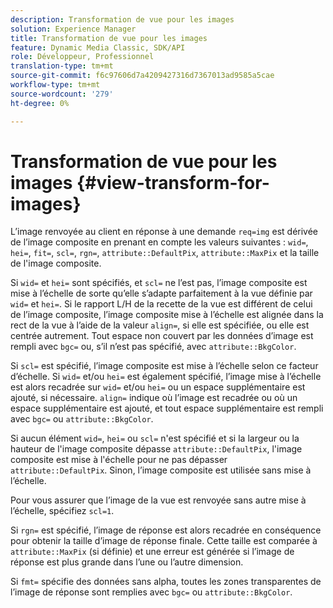```yaml
---
description: Transformation de vue pour les images
solution: Experience Manager
title: Transformation de vue pour les images
feature: Dynamic Media Classic, SDK/API
role: Développeur, Professionnel
translation-type: tm+mt
source-git-commit: f6c97606d7a4209427316d7367013ad9585a5cae
workflow-type: tm+mt
source-wordcount: '279'
ht-degree: 0%

---
```



# Transformation de vue pour les images {#view-transform-for-images}

L’image renvoyée au client en réponse à une demande `req=img` est dérivée de l’image composite en prenant en compte les valeurs suivantes : `wid=`, `hei=`, `fit=`, `scl=`, `rgn=`, `attribute::DefaultPix`, `attribute::MaxPix` et la taille de l&#39;image composite.

Si `wid=` et `hei=` sont spécifiés, et `scl=` ne l’est pas, l’image composite est mise à l’échelle de sorte qu’elle s’adapte parfaitement à la vue définie par `wid=` et `hei=`. Si le rapport L/H de la recette de la vue est différent de celui de l’image composite, l’image composite mise à l’échelle est alignée dans la rect de la vue à l’aide de la valeur `align=`, si elle est spécifiée, ou elle est centrée autrement. Tout espace non couvert par les données d’image est rempli avec `bgc=` ou, s’il n’est pas spécifié, avec `attribute::BkgColor`.

Si `scl=` est spécifié, l’image composite est mise à l’échelle selon ce facteur d’échelle. Si `wid=` et/ou `hei=` est également spécifié, l’image mise à l’échelle est alors recadrée sur `wid=` et/ou `hei=` ou un espace supplémentaire est ajouté, si nécessaire. `align=` indique où l’image est recadrée ou où un espace supplémentaire est ajouté, et tout espace supplémentaire est rempli avec  `bgc=` ou  `attribute::BkgColor`.

Si aucun élément `wid=`, `hei=` ou `scl=` n&#39;est spécifié et si la largeur ou la hauteur de l&#39;image composite dépasse `attribute::DefaultPix`, l&#39;image composite est mise à l&#39;échelle pour ne pas dépasser `attribute::DefaultPix`. Sinon, l’image composite est utilisée sans mise à l’échelle.

Pour vous assurer que l’image de la vue est renvoyée sans autre mise à l’échelle, spécifiez `scl=1`.

Si `rgn=` est spécifié, l’image de réponse est alors recadrée en conséquence pour obtenir la taille d’image de réponse finale. Cette taille est comparée à `attribute::MaxPix` (si définie) et une erreur est générée si l’image de réponse est plus grande dans l’une ou l’autre dimension.

Si `fmt=` spécifie des données sans alpha, toutes les zones transparentes de l’image de réponse sont remplies avec `bgc=` ou `attribute::BkgColor`.

